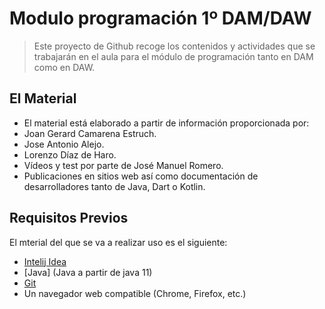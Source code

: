 # Modulo programación 1º DAM/DAW

> Este proyecto de Github recoge los contenidos y actividades que se trabajarán en el aula para el módulo de programación tanto en DAM como en DAW.

## El Material

- El material está elaborado a partir de información proporcionada por:
- Joan Gerard Camarena Estruch.
- Jose Antonio Alejo.
- Lorenzo Díaz de Haro.
- Vídeos y test por parte de José Manuel Romero.
- Publicaciones en sitios web así como documentación de desarrolladores tanto de Java, Dart o Kotlin.

## Requisitos Previos

El mterial del que se va a realizar uso es el siguiente:

- [Intelij Idea](https://www.jetbrains.com/idea/)
- [Java] (Java a partir de java 11)
- [Git](https://git-scm.com)
- Un navegador web compatible (Chrome, Firefox, etc.)
